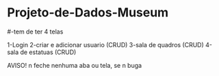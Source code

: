 # Projeto-de-Dados-Museum

#-tem de ter 4 telas

1-Login
2-criar e adicionar usuario (CRUD)
3-sala de quadros (CRUD)
4-sala de estatuas (CRUD)

AVISO! n feche nenhuma aba ou tela, se n buga


